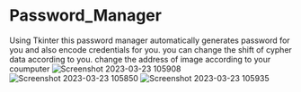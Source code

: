 # Password_Manager
Using Tkinter this password manager automatically generates password for you and also encode credentials for you.
you can change the shift of cypher data according to you.
change the address of image according to your coumputer
![Screenshot 2023-03-23 105908](https://user-images.githubusercontent.com/119688991/227112320-7b09947a-4bc9-412e-bd72-83dc9ff41abd.png)
![Screenshot 2023-03-23 105850](https://user-images.githubusercontent.com/119688991/227112329-5b9a2d86-99a3-4fed-97c1-5f728703b048.png)
![Screenshot 2023-03-23 105935](https://user-images.githubusercontent.com/119688991/227112339-3f747a5e-8ed1-4920-8df5-789b59dffc74.png)
